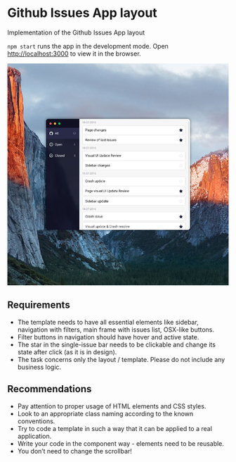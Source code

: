 # Github Issues App layout

Implementation of the Github Issues App layout

`npm start` runs the app in the development mode.
Open [http://localhost:3000](http://localhost:3000) to view it in the browser.

![github issues app preview](./github-issues-app_preview.jpg "Github Issues App preview")

## Requirements

- The template needs to have all essential elements like sidebar, navigation with filters, main frame with issues list, OSX-like buttons.
- Filter buttons in navigation should have hover and active state.
- The star in the single-issue bar needs to be clickable and change its state after click (as it is in design).
- The task concerns only the layout / template. Please do not include any business logic.

## Recommendations

- Pay attention to proper usage of HTML elements and CSS styles.
- Look to an appropriate class naming according to the known conventions.
- Try to code a template in such a way that it can be applied to a real application.
- Write your code in the component way - elements need to be reusable.
- You don’t need to change the scrollbar!
